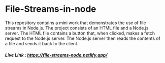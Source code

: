 # File-Streams-in-node
 This repository contains a mini work that demonstrates the use of file streams in Node.js. The project consists of an HTML file and a Node.js server. The HTML file contains a button that, when clicked, makes a fetch request to the Node.js server. The Node.js server then reads the contents of a file and sends it back to the client.
 
 ##### Live Link : https://file-streams-node.netlify.app/
 

